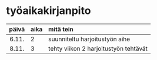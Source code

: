 # työaikakirjanpito

| päivä | aika | mitä tein  |
| :----:|:-----| :-----|
| 6.11. | 2    | suunniteltu harjoitustyön aihe |
| 8.11. | 3    | tehty viikon 2 harjoitustyön tehtävät |
